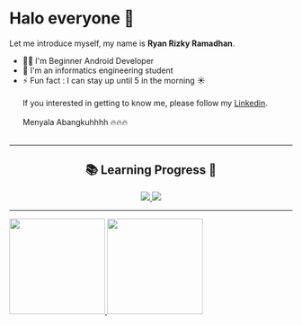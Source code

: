 # Halo everyone 🙌

Let me introduce myself, my name is **Ryan Rizky Ramadhan**.<br>
- 👨‍🦱 I'm Beginner Android Developer
- 🏫 I'm an informatics engineering student
- ⚡ Fun fact : I can stay up until 5 in the morning ☀️<br><br>
If you interested in getting to know me, please follow my [Linkedin](https://www.linkedin.com/in/ryan-rizky-ramadhan-a82487137/).<br><br>
Menyala Abangkuhhhh :fire::fire::fire: <br><br>
<hr>
<div align="center">
  <h2 align="center">📚 Learning Progress 🎯</h2>
  <a href="https://skillicons.dev">
    <img src="https://skillicons.dev/icons?i=flutter,kotlin,cpp,arduino" />
    <img src="https://skillicons.dev/icons?i=html,css,js,php" />
  </a>
</p>
</div>
<hr>
<p align="left">
<a href="https://github.com/iamryanrmdn">
  <img height="170em" src="https://github-readme-stats-eight-theta.vercel.app/api?username=iamryanrmdn&show_icons=true&theme=algolia&include_all_commits=true&count_private=true"/>
  <img height="170em" src="https://github-readme-stats-eight-theta.vercel.app/api/top-langs/?username=iamryanrmdn&layout=compact&theme=algolia"/>
</a>
</p>
